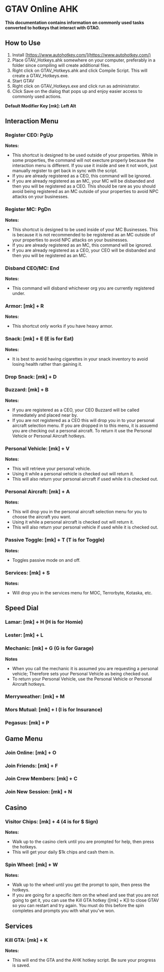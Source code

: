 # GTAV Online AHK
**This documentation contains information on commonly used tasks converted to hotkeys that interact with GTAO.**
## How to Use
1. Install [https://www.autohotkey.com/](https://www.autohotkey.com/)
1. Place GTAV_Hotkeys.ahk somewhere on your computer, preferably in a folder since compiling will create additional files.
1. Right click on GTAV_Hotkeys.ahk and click Compile Script. This will create a GTAV_Hotkeys.exe.
1. Start GTAV
1. Right click on GTAV_Hotkeys.exe and click run as administrator.
1. Click Save on the dialog that pops up and enjoy easier access to commonly used actions.




**Default Modifier Key [mk]: Left Alt**




## Interaction Menu
### Register CEO: PgUp
**Notes:**
* This shortcut is designed to be used outside of your properties. While in some properties, the command will not execture properly because the interaction menu is different. If you use it inside and see it not work, just manually register to get back in sync with the script.
* If you are already registered as a CEO, this command will be ignored.
* If you are already registered as an MC, your MC will be disbanded and then you will be registered as a CEO. This should be rare as you should avoid being registered as an MC outside of your properties to avoid NPC attacks on your businesses.
### Register MC: PgDn
**Notes:**
* This shortcut is designed to be used inside of your MC Businesses. This is because it is not recommended to be registered as an MC outside of your properties to avoid NPC attacks on your businesses.
* If you are already registered as an MC, this command will be ignored.
* If you are already registered as a CEO, your CEO will be disbanded and then you will be registered as an MC.
### Disband CEO/MC: End
**Notes:**
* This command will disband whichever org you are currently registered under.
### Armor: [mk] + R
**Notes:**
* This shortcut only works if you have heavy armor.
### Snack: [mk] + E (E is for Eat)
**Notes:**
* It is best to avoid having cigarettes in your snack inventory to avoid losing health rather than gaining it.
### Drop Snack: [mk] + D
### Buzzard: [mk] + B
**Notes:**
* If you are registered as a CEO, your CEO Buzzard will be called immediately and placed near by.
* If you are not registered as a CEO this will drop you in to your personal aircraft selection menu. If you are dropped in to this menu, it is assuemd you are checking out a personal aircraft. To return it use the Personal Vehicle or Personal Aircraft hotkeys.
### Personal Vehicle: [mk] + V
**Notes:**
* This will retrieve your personal vehicle.
* Using it while a personal vehicle is checked out will return it.
* This will also return your personal aircraft if used while it is checked out.
### Personal Aircraft: [mk] + A
**Notes:**
* This will drop you in the personal aircraft selection menu for you to choose the aircraft you want.
* Using it while a personal aircraft is checked out will return it.
* This will also return your personal vehicle if used while it is checked out.
### Passive Toggle: [mk] + T (T is for Toggle)
**Notes:**
* Toggles passive mode on and off.
### Services: [mk] + S
**Notes:**
* Will drop you in the services menu for MOC, Terrorbyte, Kotaska, etc.




## Speed Dial
### Lamar: [mk] + H (H is for Homie)
### Lester: [mk] + L
### Mechanic: [mk] + G (G is for Garage)
**Notes**
* When you call the mechanic it is assumed you are requesting a personal vehicle; Therefore sets your Personal Vehicle as being checked out.
* To return your Personal Vehicle, use the Personal Vehicle or Personal Aircraft hotkeys.
### Merryweather: [mk] + M
### Mors Mutual: [mk] + I (I is for Insurance)
### Pegasus: [mk] + P




## Game Menu
### Join Online: [mk] + O
### Join Friends: [mk] + F
### Join Crew Members: [mk] + C
### Join New Session: [mk] + N



## Casino
### Visitor Chips: [mk] + 4 (4 is for $ Sign)
**Notes:**
* Walk up to the casino clerk until you are prompted for help, then press the hotkeys.
* This will get your daily $1k chips and cash them in.
### Spin Wheel: [mk] + W
**Notes:**
* Walk up to the wheel until you get the prompt to spin, then press the hotkeys.
* If you are going for a specific item on the wheel and see that you are not going to get it, you can use the Kill GTA hotkey ([mk] + K]) to close GTAV so you can restart and try again. You must do this before the spin completes and prompts you with what you've won.




## Services
### Kill GTA: [mk] + K
**Notes:**
* This will end the GTA and the AHK hotkey script. Be sure your progress is saved.
